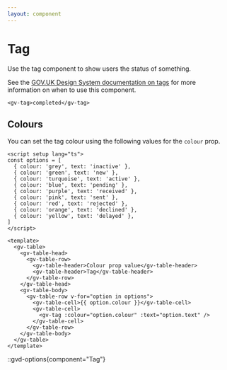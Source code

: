 ```yaml
---
layout: component
---
```


# Tag

Use the tag component to show users the status of something.

See the [GOV.UK Design System documentation on tags](https://design-system.service.gov.uk/components/tag/) for more information on when to use this component.

```vue
<gv-tag>completed</gv-tag>
```

## Colours

You can set the tag colour using the following values for the `colour` prop.

```vue
<script setup lang="ts">
const options = [
  { colour: 'grey', text: 'inactive' },
  { colour: 'green', text: 'new' },
  { colour: 'turquoise', text: 'active' },
  { colour: 'blue', text: 'pending' },
  { colour: 'purple', text: 'received' },
  { colour: 'pink', text: 'sent' },
  { colour: 'red', text: 'rejected' },
  { colour: 'orange', text: 'declined' },
  { colour: 'yellow', text: 'delayed' },
]
</script>

<template>
  <gv-table>
    <gv-table-head>
      <gv-table-row>
        <gv-table-header>Colour prop value</gv-table-header>
        <gv-table-header>Tag</gv-table-header>
      </gv-table-row>
    </gv-table-head>
    <gv-table-body>
      <gv-table-row v-for="option in options">
        <gv-table-cell>{{ option.colour }}</gv-table-cell>
        <gv-table-cell>
          <gv-tag :colour="option.colour" :text="option.text" />
        </gv-table-cell>
      </gv-table-row>
    </gv-table-body>
  </gv-table>
</template>
```

::gvd-options{component="Tag"}